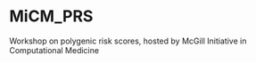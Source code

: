 # MiCM_PRS
Workshop on polygenic risk scores, hosted by McGill Initiative in Computational Medicine
